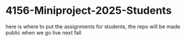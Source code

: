 # 4156-Miniproject-2025-Students
here is where to put the assignments for students, the repo will be made public when we go live next fall
